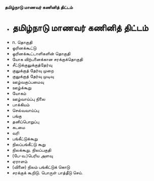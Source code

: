**தமிழ்நாடு மாணவர் கணினித் திட்டம்**
- # தமிழ்நாடு மாணவர் கணினித் திட்டம்
- n. தொகுதி
- ஓரினக்கூட்டு
- ஓரினக்கூட்டாளிகளின் தொகுதி
- யோக விற்பனைக்கான சரக்குக்தொகுதி
- சீட்டுக்குலுக்குத்தேர்வு
- குலுக்குத் தேர்வு முறை
- குலுக்குத் தேர்வு முடிவு
- ஊழ்வகுப்பமைவு
- ஊழ்க்கூறு
- யோகம்
- ஊழ்வாய்ப்பு நிலை
- பாக்கியம்
- செல்வவாய்ப்பு
- பங்கு
- தனிப்பொறுப்பு
- கடமை
- வரி
- பங்கீட்டுக்கூறு
- நிலப்பங்கீட்டு கூறு
- நிலக்கூறு. நிலப்பகுதி
- (பே-வ.)பெரிய அளவு
- ஏராளம்
- (வினை) நிலம் பங்கிட்டுக் கொடு
- சரக்குக் கூறிடு. பொருள் பாத்தீடு செய்.

